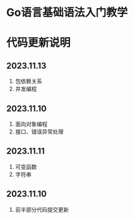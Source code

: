 # Go语言基础语法入门教学
# 代码更新说明
## 2023.11.13
1. 包依赖关系
2. 并发编程
## 2023.11.10
1. 面向对象编程
2. 接口、错误异常处理
## 2023.11.11
1. 可变函数
2. 字符串
## 2023.11.10 
1. 前半部分代码提交更新

